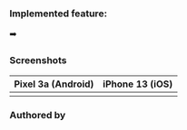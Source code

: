 ### Implemented feature:
➡️ 

### Screenshots
| Pixel 3a (Android) | iPhone 13 (iOS) |
| :----: | :-------: |
|||

### Authored by
